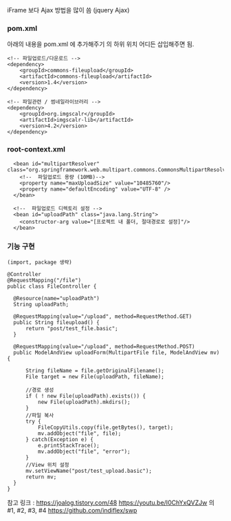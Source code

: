 iFrame 보다 Ajax 방법을 많이 씀 (jquery Ajax)



### pom.xml

아래의 내용을 pom.xml 에 추가해주기
<dependencies>의 하위 위치 어디든 삽입해주면 됨. 
  
```
<!-- 파일업로드/다운로드 -->
<dependency>
    <groupId>commons-fileupload</groupId>
    <artifactId>commons-fileupload</artifactId>
    <version>1.4</version>
</dependency>
 
<!-- 파일관련 / 썸네일라이브러리 -->
<dependency>
    <groupId>org.imgscalr</groupId>
    <artifactId>imgscalr-lib</artifactId>
    <version>4.2</version>
</dependency>
```
  
  

  
 ### root-context.xml
  
```
  <bean id="multipartResolver" class="org.springframework.web.multipart.commons.CommonsMultipartResolver">
    <!--  파일업로드 용량 (10MB)-->
    <property name="maxUploadSize" value="10485760"/>
    <property name="defaultEncoding" value="UTF-8" />
  </bean>
  
  <!--  파일업로드 디렉토리 설정 -->
  <bean id="uploadPath" class="java.lang.String">
    <constructor-arg value="[프로젝트 내 폴더, 절대경로로 설정]"/>
  </bean>
```
  
  
  ### 기능 구현
  
  ```
  (import, package 생략)
 
@Controller
@RequestMapping("/file")
public class FileController {
    
    @Resource(name="uploadPath")
    String uploadPath;
    
    @RequestMapping(value="/upload", method=RequestMethod.GET)
    public String fileupload() {
        return "post/test_file.basic";
    }
    
    @RequestMapping(value="/upload", method=RequestMethod.POST)
    public ModelAndView uploadForm(MultipartFile file, ModelAndView mv) {
 
        String fileName = file.getOriginalFilename();
        File target = new File(uploadPath, fileName);
        
        //경로 생성
        if ( ! new File(uploadPath).exists()) {
            new File(uploadPath).mkdirs();
        }
        //파일 복사
        try {
            FileCopyUtils.copy(file.getBytes(), target);
            mv.addObject("file", file);
        } catch(Exception e) {
            e.printStackTrace();
            mv.addObject("file", "error");
        }
        //View 위치 설정
        mv.setViewName("post/test_upload.basic");
        return mv;
    }
}
  ```
  
  
  참고 링크 : 
  https://joalog.tistory.com/48
  https://youtu.be/I0ChYxQVZJw 의 #1, #2, #3, #4
  https://github.com/indiflex/swp
  
  


